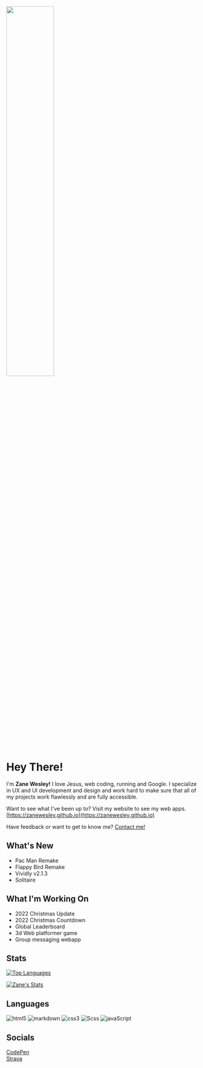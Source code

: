 <img src="https://zanewesley.github.io/images/codepen-profile-bg.svg" width="50%">

# Hey There!
I'm **Zane Wesley!** I love Jesus, web coding, running and Google. I specialize in UX and UI development and design and work hard to make sure that all of my projects work flawlessly and are fully accessible.

Want to see what I've been up to? Visit my website to see my web apps. [https://zanewesley.github.io](https://zanewesley.github.io)

Have feedback or want to get to know me?  [Contact me!](https://zanewesley.github.io/feedback)

## What's New
- Pac Man Remake
- Flappy Bird Remake
- Vividly v2.1.3
- Solitaire

## What I'm Working On
- 2022 Christmas Update
- 2022 Christmas Countdown
- Global Leaderboard
- 3d Web platformer game
- Group messaging webapp


## Stats
[![Top Languages](https://github-readme-stats.vercel.app/api/top-langs/?username=zanewesley&layout=compact&hide=ruby)](https://github.com/zanewesley)

[![Zane's Stats](https://github-readme-stats.vercel.app/api?username=zanewesley&layout=compact&hide=prs&show_icons=true)](https://github.com/zanewesley)

## Languages
![html5](https://img.shields.io/badge/html5-f06529?&style=for-the-badge&logo=html5&logoColor=f06529&colorA=eeeeee&colorB=f06529)
![markdown](https://img.shields.io/badge/markdown-0077b5?style=for-the-badge&logo=markdown&logoColor=444444&colorA=eeeeee&colorB=444444)
![css3](https://img.shields.io/badge/css3-2965f1?&style=for-the-badge&logo=css3&logoColor=2965f1&colorA=eeeeee&colorB=2965f1)
![Scss](https://img.shields.io/badge/sass-cd6799?&style=for-the-badge&logo=sass&logoColor=cd6799&colorA=eeeeee&colorB=cd6799)
![javaScript](https://img.shields.io/badge/javascript-f0db4f?&style=for-the-badge&logo=javascript&logoColor=323330&colorA=eeeeee&colorB=f0db4f)

## Socials
<a href="https://codepen.io/zanewesley">CodePen</a>
<br>
<a href="https://www.strava.com/athletes/83598166">Strava</a>
